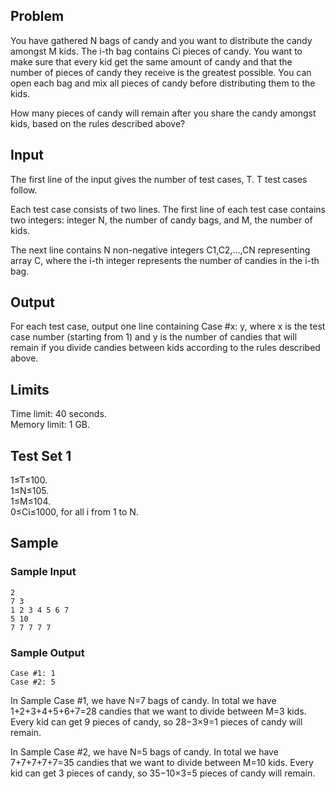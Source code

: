 ## Problem
You have gathered N bags of candy and you want to distribute the candy amongst M kids. The i-th bag contains Ci pieces of candy. You want to make sure that every kid get the same amount of candy and that the number of pieces of candy they receive is the greatest possible. You can open each bag and mix all pieces of candy before distributing them to the kids.

How many pieces of candy will remain after you share the candy amongst kids, based on the rules described above?

## Input
The first line of the input gives the number of test cases, T. T test cases follow.

Each test case consists of two lines. The first line of each test case contains two integers: integer N, the number of candy bags, and M, the number of kids.

The next line contains N non-negative integers C1,C2,…,CN representing array C, where the i-th integer represents the number of candies in the i-th bag.

## Output
For each test case, output one line containing Case #x: y, where x is the test case number (starting from 1) and y is the number of candies that will remain if you divide candies between kids according to the rules described above.

## Limits
Time limit: 40 seconds.  
Memory limit: 1 GB. 

## Test Set 1
1≤T≤100.  
1≤N≤105.  
1≤M≤104.  
0≤Ci≤1000, for all i from 1 to N.

## Sample
### Sample Input

```
2
7 3
1 2 3 4 5 6 7
5 10
7 7 7 7 7
```

### Sample Output

```
Case #1: 1
Case #2: 5
```

In Sample Case #1, we have N=7 bags of candy. In total we have 1+2+3+4+5+6+7=28 candies that we want to divide between M=3 kids. Every kid can get 9 pieces of candy, so 28−3×9=1 pieces of candy will remain.

In Sample Case #2, we have N=5 bags of candy. In total we have 7+7+7+7+7=35 candies that we want to divide between M=10 kids. Every kid can get 3 pieces of candy, so 35−10×3=5 pieces of candy will remain.